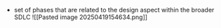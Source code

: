 - set of phases that are related to the design aspect within the broader SDLC
![[Pasted image 20250419154634.png]]
